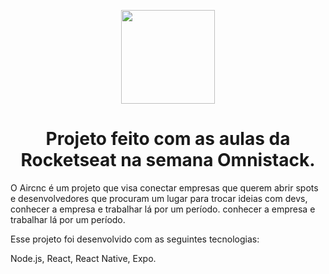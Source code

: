 <p align="center">
  <img src="https://raw.githubusercontent.com/Rocketseat/semana-omnistack-9/master/.github/logo.png" width="150" heith="150">
</p>


<h1 align="center">Projeto feito com as aulas da Rocketseat na semana Omnistack.</h1>

O Aircnc é um projeto que visa conectar empresas que querem abrir spots e desenvolvedores que procuram um lugar para trocar ideias com devs, conhecer a empresa e trabalhar lá por um período.
 conhecer a empresa e trabalhar lá por um período.

Esse projeto foi desenvolvido com as seguintes tecnologias:

Node.js, React, React Native, Expo.




